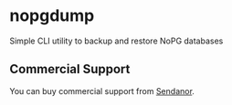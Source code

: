 nopgdump
========

Simple CLI utility to backup and restore NoPG databases

Commercial Support
------------------

You can buy commercial support from [Sendanor](http://sendanor.com/software).
